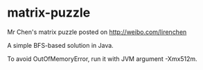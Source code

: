 matrix-puzzle
=============

Mr Chen's matrix puzzle posted on http://weibo.com/lirenchen

A simple BFS-based solution in Java.

To avoid OutOfMemoryError, run it with JVM argument -Xmx512m.

